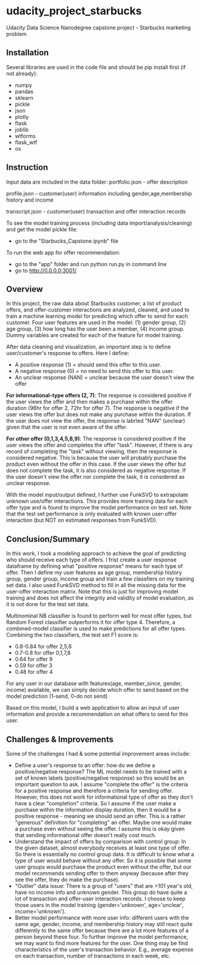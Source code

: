 # udacity_project_starbucks
 
Udacity Data Science Nanodegree capstone project - Starbucks marketing problem


## Installation
Several libraries are used in the code file and should be pip install first (if not already):
- numpy
- pandas 
- sklearn
- pickle
- json
- plotly
- flask 
- joblib
- wtforms 
- flask_wtf 
- os


## Instruction
Input data are included in the data folder:
portfolio.json - offer description

profile.json - customer(user) information including gender,age,membership history and income

transcript.json - customer(user) transaction and offer interaction records

To see the model training process (including data import/analysis/cleaning) and get the model pickle file:
- go to the "Starbucks_Capstone.ipynb" file

To run the web app for offer recommendation:
- go to the "app" folder and run python run.py in command line
- go to http://0.0.0.0:3001/


## Overview
In this project, the raw data about Starbucks customer, a list of product offers, and offer-customer interactions are analyzed, cleaned, and used to train a machine learning model for predicting which offer to send for each customer. Four user features are used in the model: (1) gender group, (2) age group, (3) how long has the user been a member, (4) income group. Dummy variables are created for each of the feature for model training.

After data cleaning and visualization, an important step is to define user/customer's response to offers. Here I define:
- A positive response (1) = should send this offer to this user.
- A negative response (0) = no need to send this offer to this user.
- An unclear response (NAN) = unclear because the user doesn't view the offer

**For informational-type offers (2, 7)**:
The response is considered positive if the user views the offer and then makes a purchase within the offer duration (96hr for offer 2, 72hr for offer 7).
The response is negative if the user views the offer but does not make any purchase within the duration.
If the user does not view the offer, the response is labrled "NAN" (unclear) given that the user is not even aware of the offer.

**For other offer (0,1,3,4,5,8,9)**:
The response is considered positive if the user views the offer and completes the offer "task".
However, if there is any record of completing the "task" without viewing, then the response is considered negative. This is because the user will probably purchase the product even without the offer in this case.
If the user views the offer but does not complete the task, it is also considered as negative response.
If the user doesn't view the offer nor complete the task, it is considered as unclear response.

With the model input/output defined, I further use FunkSVD to extrapolate unknown use/offer interactions. This provides more training data for each offer type and is found to improve the model performance on test set. Note that the test set performance is only evaluated with known user-offer interaction (but NOT on estimated responses from FunkSVD).


## Conclusion/Summary
In this work, I took a modeling approach to achieve the goal of predicting who should receive each type of offers. I frist create a user response dataframe by defining what "positive response" means for each type of offer. Then I define my user features as age group, membership history group, gender group, income group and train a few classfiers on my training set data. I also used FunkSVD method to fill in all the missing data for the user-offer interaction matrix. Note that this is just for improving model training and does not affect the integrity and validity of model evaluation, as it is not done for the test set data.

Multinominal NB classifier is found to perform well for most offer types, but Random Forest classifier outperforms it for offer type 4. Therefore, a combined-model classifier is used to make predictions for all offer types. Combining the two classifiers, the test set F1 score is:
- 0.8-0.84 for offer 2,5,6
- 0.7-0.8 for offer 0,1,7,8
- 0.64 for offer 9
- 0.59 for offer 3
- 0.48 for offer 4

For any user in our database with features(age, member_since, gender, income) available, we can simply decide which offer to send based on the model prediction (1-send, 0-do not send)

Based on this model, I build a web application to allow an input of user information and provide a recommendation on what offers to send for this user.

## Challenges & Improvements
Some of the challenges I had & some potential improvement areas include:
- Define a user's response to an offer: how do we define a positive/negative response? The ML model needs to be trained with a set of known labels (positive/negative response) so this would be an important question to ask. I assume "complete the offer" is the criteria for a positive response and therefore a criteria for sending offer. However, this does not work for informational type of offer as they don't have a clear "completion" criteria. So I assume if the user make a purchase within the information display duration, then it would be a positive response - meaning we should send an offer. This is a rather "generous" definition for "completing" an offer. Maybe one would make a purchase even without seeing the offer. I assume this is okay given that sending informational offer doesn't really cost much. 
- Understand the impact of offers by comparison with control group: In the given dataset, almost everybody receives at least one type of offer. So there is essentially no control group data. It is difficult to know what a type of user would behave without any offer. So it is possible that some user groups would purchase the product even without the offer, but our model recommends sending offer to them anyway (because after they see the offer, they do make the purchase). 
- "Outlier" data issue: There is a group of "users" that are >101 year's old, have no income info and unknown gender. This group do have quite a lot of transaction and offer-user interaction records. I choose to keep those users in the model training (gender='unknown', age='unclear', income='unknown').
- Better model performance with more user info: different users with the same age, gender, income, and membership history may still react quite differently to the same offer because there are a lot more features of a person beyond these four. To further improve the model performance, we may want to find more features for the user. One thing may be find characteristics of the user's transaction behavior. E.g., average expense on each transaction, number of transactions in each week, etc.


